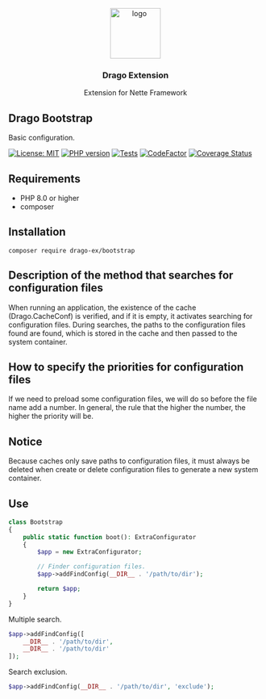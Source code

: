 <p align="center">
  <img src="https://avatars0.githubusercontent.com/u/11717487?s=400&u=40ecb522587ebbcfe67801ccb6f11497b259f84b&v=4" width="100" alt="logo">
</p>

<h3 align="center">Drago Extension</h3>
<p align="center">Extension for Nette Framework</p>

## Drago Bootstrap
Basic configuration.

[![License: MIT](https://img.shields.io/badge/License-MIT-yellow.svg)](https://raw.githubusercontent.com/drago-ex/bootstrap/master/license.md)
[![PHP version](https://badge.fury.io/ph/drago-ex%2Fbootstrap.svg)](https://badge.fury.io/ph/drago-ex%2Fbootstrap)
[![Tests](https://github.com/drago-ex/bootstrap/actions/workflows/tests.yml/badge.svg)](https://github.com/drago-ex/bootstrap/actions/workflows/tests.yml)
[![CodeFactor](https://www.codefactor.io/repository/github/drago-ex/bootstrap/badge)](https://www.codefactor.io/repository/github/drago-ex/bootstrap)
[![Coverage Status](https://coveralls.io/repos/github/drago-ex/bootstrap/badge.svg?branch=master)](https://coveralls.io/github/drago-ex/bootstrap?branch=master)

## Requirements
- PHP 8.0 or higher
- composer

## Installation
```
composer require drago-ex/bootstrap
```

## Description of the method that searches for configuration files
When running an application, the existence of the cache (Drago.CacheConf) is verified, and if it is empty, it activates searching for configuration files. During searches, the paths to the configuration files found are found, which is stored in the cache and then passed to the system container.

## How to specify the priorities for configuration files
If we need to preload some configuration files, we will do so before the file name add a number. In general, the rule that the higher the number, the higher the priority will be.

## Notice
Because caches only save paths to configuration files, it must always be deleted when create or delete configuration files to generate a new system container.

## Use
```php
class Bootstrap
{
	public static function boot(): ExtraConfigurator
	{
		$app = new ExtraConfigurator;

		// Finder configuration files.
		$app->addFindConfig(__DIR__ . '/path/to/dir');

		return $app;
	}
}
```

Multiple search.
```php
$app->addFindConfig([
	__DIR__ . '/path/to/dir',
	__DIR__ . '/path/to/dir'
]);
```

Search exclusion.
```php
$app->addFindConfig(__DIR__ . '/path/to/dir', 'exclude');
